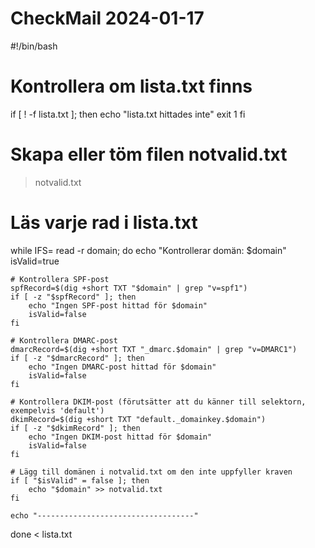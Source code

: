 # CheckMail 2024-01-17
#!/bin/bash

# Kontrollera om lista.txt finns
if [ ! -f lista.txt ]; then
    echo "lista.txt hittades inte"
    exit 1
fi

# Skapa eller töm filen notvalid.txt
> notvalid.txt

# Läs varje rad i lista.txt
while IFS= read -r domain; do
    echo "Kontrollerar domän: $domain"
    isValid=true

    # Kontrollera SPF-post
    spfRecord=$(dig +short TXT "$domain" | grep "v=spf1")
    if [ -z "$spfRecord" ]; then
        echo "Ingen SPF-post hittad för $domain"
        isValid=false
    fi

    # Kontrollera DMARC-post
    dmarcRecord=$(dig +short TXT "_dmarc.$domain" | grep "v=DMARC1")
    if [ -z "$dmarcRecord" ]; then
        echo "Ingen DMARC-post hittad för $domain"
        isValid=false
    fi

    # Kontrollera DKIM-post (förutsätter att du känner till selektorn, exempelvis 'default')
    dkimRecord=$(dig +short TXT "default._domainkey.$domain")
    if [ -z "$dkimRecord" ]; then
        echo "Ingen DKIM-post hittad för $domain"
        isValid=false
    fi

    # Lägg till domänen i notvalid.txt om den inte uppfyller kraven
    if [ "$isValid" = false ]; then
        echo "$domain" >> notvalid.txt
    fi

    echo "-----------------------------------"
done < lista.txt

